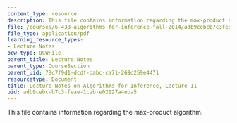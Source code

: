 ```yaml
---
content_type: resource
description: This file contains information regarding the max-product algorithm.
file: /courses/6-438-algorithms-for-inference-fall-2014/adb9cebcb7c3feae1cabe02127a4eba5_MIT6_438F14_Lec11.pdf
file_type: application/pdf
learning_resource_types:
- Lecture Notes
ocw_type: OCWFile
parent_title: Lecture Notes
parent_type: CourseSection
parent_uid: 78c7f9d1-dcdf-dabc-ca71-269d259e4471
resourcetype: Document
title: Lecture Notes on Algorithms for Inference, Lecture 11
uid: adb9cebc-b7c3-feae-1cab-e02127a4eba5
---
```

This file contains information regarding the max-product algorithm.

